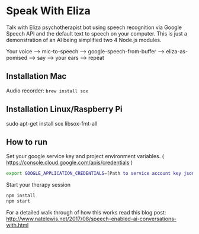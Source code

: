 # Speak With Eliza

Talk with Eliza psychotherapist bot using speech recognition via Google Speech API and the default text to speech on your computer.  This is just a demonstration of an AI being simplified two 4 Node.js modules.

Your voice --> mic-to-speech --> google-speech-from-buffer --> eliza-as-pomised --> say --> your ears -->  repeat

## Installation Mac

Audio recorder: `brew install sox`

## Installation Linux/Raspberry Pi

sudo apt-get install sox libsox-fmt-all

## How to run

Set your google service key and project environment variables.  ( https://console.cloud.google.com/apis/credentials )

```sh
export GOOGLE_APPLICATION_CREDENTIALS=[Path to service account key json file]
```

Start your therapy session
```sh
npm install
npm start
```

For a detailed walk through of how this works read this blog post:
http://www.natelewis.net/2017/08/speech-enabled-ai-conversations-with.html
